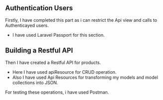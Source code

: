 ## Authentication Users

Firstly, I have completed this part as i can restrict the Api view and calls to Authenticayed users.

- I have used Laravel Passport for this section.

## Building a Restful API

Then I have created a Restful API for products.

- Here I have used apiResource for CRUD operation.
- Also I have used Api Resources for transforming my models and model collections into JSON. 

For testing these operations, i have used Postman.